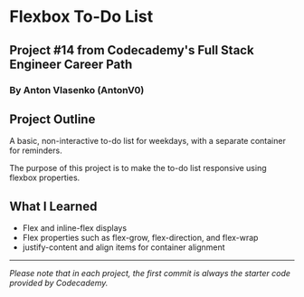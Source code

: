 # Flexbox To-Do List
## Project #14 from Codecademy's Full Stack Engineer Career Path
### By Anton Vlasenko (AntonV0)  
## Project Outline
A basic, non-interactive to-do list for weekdays, with a separate container for reminders.

The purpose of this project is to make the to-do list responsive using flexbox properties.
## What I Learned
  - Flex and inline-flex displays
  - Flex properties such as flex-grow, flex-direction, and flex-wrap
  - justify-content and align items for container alignment
***
*Please note that in each project, the first commit is always the starter code provided by Codecademy.*